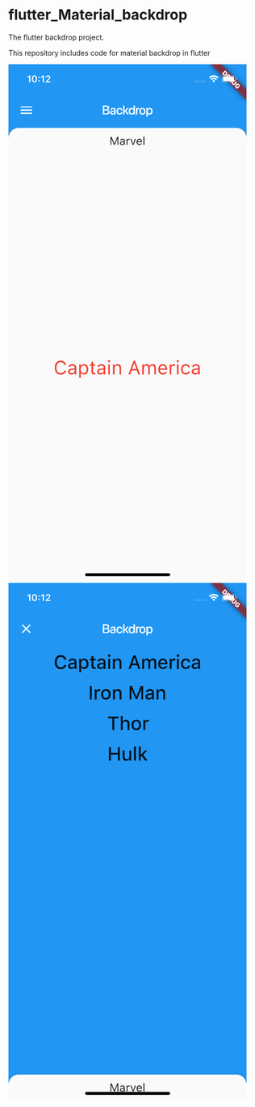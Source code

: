 # flutter_Material_backdrop

The flutter backdrop project.

This repository includes code for material backdrop in flutter

![alt text](https://github.com/kishan2612/Material-Backdrop-Flutter/blob/master/screenshots/ss1.png)
![alt text](https://github.com/kishan2612/Material-Backdrop-Flutter/blob/master/screenshots/ss2.png)
